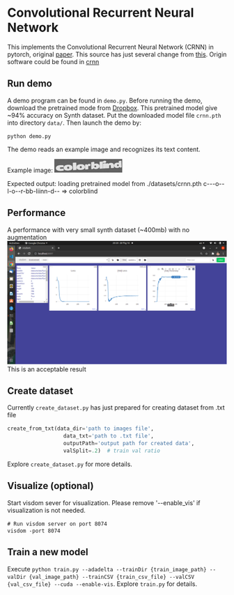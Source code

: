 Convolutional Recurrent Neural Network
========================================

This implements the Convolutional Recurrent Neural Network (CRNN) in pytorch, original [paper](https://arxiv.org/abs/1507.05717).
This source has just several change from [this](https://github.com/meijieru/crnn.pytorch).
Origin software could be found in [crnn](https://github.com/bgshih/crnn)

Run demo
--------
A demo program can be found in ``demo.py``. Before running the demo, download the pretrained mode 
from [Dropbox](https://www.dropbox.com/s/0u7qbijviuztoo1/CRNN_Synth.pth?dl=0).
This pretrained model give ~94% accuracy on Synth dataset.
Put the downloaded model file ``crnn.pth`` into directory ``data/``. Then launch the demo by:

    python demo.py
  
The demo reads an example image and recognizes its text content.

Example image:
![Example image](./datasets/demo.jpg)

Expected output:
    loading pretrained model from ./datasets/crnn.pth
    c---o--l-o--r-bb-liinn-d-- => colorblind
    
Performance
-----------
A performance with very small synth dataset (~400mb) with no augmentation
![](./datasets/noobPerformance.png)
This is an acceptable result

Create dataset
--------------
Currently ``create_dataset.py`` has just prepared for creating dataset from .txt file
```python
create_from_txt(data_dir='path to images file',
                  data_txt='path to .txt file',
                  outputPath='output path for created data',
                  valSplit=.2)  # train val ratio
```
Explore ```create_dataset.py``` for more details.

Visualize (optional)
--------------------
Start visdom sever for visualization. Please remove '--enable_vis' if visualization is not needed.

    # Run visdom server on port 8074
    visdom -port 8074

Train a new model
-----------------
Execute ``python train.py --adadelta --trainDir {train_image_path} --valDir {val_image_path} --trainCSV {train_csv_file} --valCSV {val_csv_file} --cuda --enable-vis``. 
Explore ``train.py`` for details.
